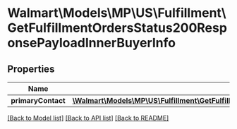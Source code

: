 # Walmart\Models\MP\US\Fulfillment\GetFulfillmentOrdersStatus200ResponsePayloadInnerBuyerInfo

## Properties

Name | Type | Description | Notes
------------ | ------------- | ------------- | -------------
**primaryContact** | [**\Walmart\Models\MP\US\Fulfillment\GetFulfillmentOrdersStatus200ResponsePayloadInnerBuyerInfoPrimaryContact**](GetFulfillmentOrdersStatus200ResponsePayloadInnerBuyerInfoPrimaryContact.md) |  | [optional]


[[Back to Model list]](./) [[Back to API list]](../../../../../README.md#supported-apis) [[Back to README]](../../../../../README.md)
